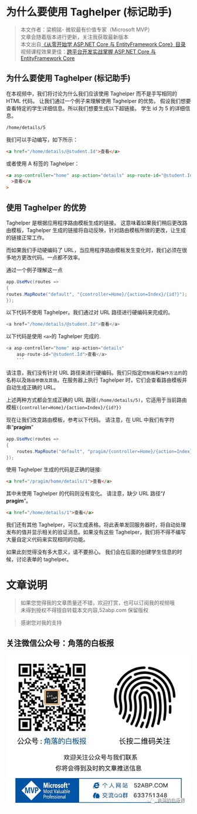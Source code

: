 # 为什么要使用 Taghelper (标记助手)

> 本文作者：梁桐铭- 微软最有价值专家（Microsoft MVP） </br>
> 文章会随着版本进行更新，关注我获取最新版本 </br>
> 本文出自[《从零开始学 ASP.NET Core 与 EntityFramework Core》目录](https://www.52abp.com/Wiki/mvc/latest) </br>
> 视频课程效果更佳：[跨平台开发实战掌握 ASP.NET Core 与 EntityFramework Core
> ](https://www.52abp.com/College/Course/1) </br>

## 为什么要使用 Taghelper (标记助手)

在本视频中，我们将讨论为什么我们应该使用 Taghelper 而不是手写相同的 HTML 代码。
让我们通过一个例子来理解使用 Taghelper 的优势。
假设我们想要查看特定的学生详细信息。所以我们想要生成以下超链接。
学生 id 为 5 的详细信息。

```html
/home/details/5
```

我们可以手动编写，如下所示：

```html
<a href="/home/details/@student.Id">查看</a>
```

或者使用 A 标签的 Taghelper：

```html
<a asp-controller="home" asp-action="details" asp-route-id="@student.Id"
  >查看</a
>
```

## 使用 Taghelper 的优势

Taghelper 是根据应用程序路由模板生成的链接。 这意味着如果我们稍后更改路由模板，Taghelper 生成的链接将自动反映，针对路由模板所做的更改，让生成的链接正常工作。

而如果我们手动硬编码了 URL，当应用程序路由模板发生变化时，我们必须在很多地方更改代码。一点都不效率。

通过一个例子理解这一点

```csharp
app.UseMvc(routes =>
{
routes.MapRoute("default", "{controller=Home}/{action=Index}/{id?}");
});
```

以下代码不使用 Taghelper。我们通过对 URL 路径进行硬编码来完成的。

```csharp
<a href="/home/details/@student.Id">查看</a>

```

以下代码是使用 `<a>`的 Taghelper 完成的.

````csharp
<a asp-controller="home" asp-action="details"
    asp-route-id="@student.Id">查看</a>
    ```
````

请注意，我们没有针对 URL 路径来进行硬编码。我们只指定`控制器`和`操作方法的`的名称以及`路由参数及其值`。在服务器上执行 Taghelper 时，它们会查看路由模板并自动生成正确的 URL。

上述两种方式都会生成正确的 URL 路径`(/home/details/5)`，它适用于当前路由模板`({controller=Home}/{action=Index}/{id?})`

现在让我们改变路由模板，参考以下代码。
请注意，在 URL 中我们有字符串“**pragim**”

```csharp
app.UseMvc(routes =>
{
    routes.MapRoute("default", "pragim/{controller=Home}/{action=Index}/{id?}");
});
```

使用 Taghelper 生成的代码是正确的链接:

```html
<a href="/pragim/home/details/1">查看</a>
```

其中未使用 Taghelper 的代码则没有变化。
请注意，缺少 URL 路径“**/ pragim**”。

```html
<a href="/home/details/1">查看</a>
```

我们还有其他 Taghelper，可以生成表格。将此表单发回服务器时，将自动处理发布的值并显示相关的验证消息。如果没有这些 Taghelper，我们将不得不编写大量自定义代码来实现相同的功能。

如果此刻觉得没有多大意义，请不要担心。 我们会在后面的创建学生信息的时候，讨论表单的 taghelper。

# 文章说明

> 如果您觉得我的文章质量还不错，欢迎打赏，也可以订阅我的视频哦 </br>
> 未得到授权不得擅自转载本文内容,52abp.com 保留版权 </br>

> 感谢您对我的支持

## 关注微信公众号：角落的白板报

![公众号：角落的白板报](images/jiaoluowechat.png)
